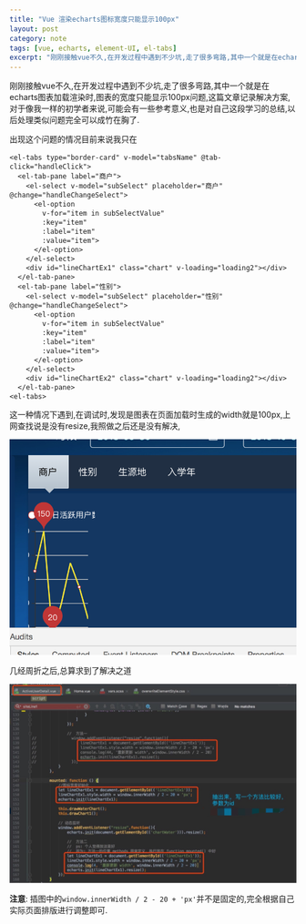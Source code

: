 ```yaml
---
title: "Vue 渲染echarts图标宽度只能显示100px"
layout: post
category: note
tags: [vue, echarts, element-UI, el-tabs]
excerpt: "刚刚接触vue不久,在开发过程中遇到不少坑,走了很多弯路,其中一个就是在echarts图表加载渲染时,图表的宽度只能显示100px问题,这篇文章记录解决方案,对于像我一样的初学者来说,可能会有一些参考意义,也是对自己这段学习的总结,以后处理类似问题完全可以成竹在胸了"
---
```


刚刚接触vue不久,在开发过程中遇到不少坑,走了很多弯路,其中一个就是在echarts图表加载渲染时,图表的宽度只能显示100px问题,这篇文章记录解决方案,对于像我一样的初学者来说,可能会有一些参考意义,也是对自己这段学习的总结,以后处理类似问题完全可以成竹在胸了.

出现这个问题的情况目前来说我只在

```
<el-tabs type="border-card" v-model="tabsName" @tab-click="handleClick">
  <el-tab-pane label="商户">
    <el-select v-model="subSelect" placeholder="商户" @change="handleChangeSelect">
      <el-option
        v-for="item in subSelectValue"
        :key="item"
        :label="item"
        :value="item">
      </el-option>
    </el-select>
    <div id="lineChartEx1" class="chart" v-loading="loading2"></div>
  </el-tab-pane>
  <el-tab-pane label="性别">
    <el-select v-model="subSelect" placeholder="性别" @change="handleChangeSelect">
      <el-option
        v-for="item in subSelectValue"
        :key="item"
        :label="item"
        :value="item">
      </el-option>
    </el-select>
    <div id="lineChartEx2" class="chart" v-loading="loading2"></div>
  </el-tab-pane>
<el-tabs>
```
这一种情况下遇到,在调试时,发现是图表在页面加载时生成的width就是100px,上网查找说是没有resize,我照做之后还是没有解决,

![err-show](/images/posts/201811/vue_echarts_width_100px_show.jpg)

几经周折之后,总算求到了解决之道

![code](/images/posts/201811/vue_echarts_width_100px.jpg)

__注意__: 插图中的```window.innerWidth / 2 - 20 + 'px'```并不是固定的,完全根据自己实际页面排版进行调整即可.


